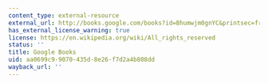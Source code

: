 ```yaml
---
content_type: external-resource
external_url: http://books.google.com/books?id=Bhumwjm0gnYC&printsec=frontcover
has_external_license_warning: true
license: https://en.wikipedia.org/wiki/All_rights_reserved
status: ''
title: Google Books
uid: aa0699c9-9070-435d-8e26-f7d2a4b808dd
wayback_url: ''
---
```

